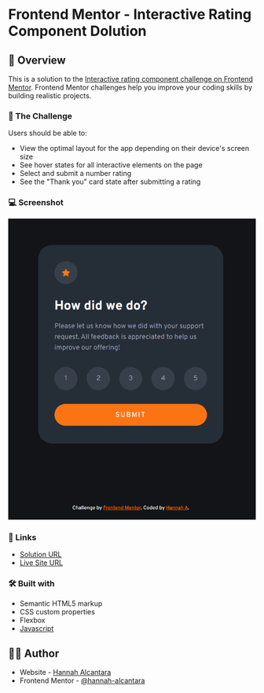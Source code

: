 # Frontend Mentor - Interactive Rating Component Dolution

## 📄 Overview

This is a solution to the [Interactive rating component challenge on Frontend Mentor](https://www.frontendmentor.io/challenges/interactive-rating-component-koxpeBUmI). Frontend Mentor challenges help you improve your coding skills by building realistic projects.

### 🎯 The Challenge

Users should be able to:

- View the optimal layout for the app depending on their device's screen size
- See hover states for all interactive elements on the page
- Select and submit a number rating
- See the "Thank you" card state after submitting a rating

### 💻 Screenshot

![Desktop](/images/screenshot.PNG)

### 🔗 Links

- [Solution URL](https://your-solution-url.com)
- [Live Site URL](https://your-live-site-url.com)

### 🛠️ Built with

- Semantic HTML5 markup
- CSS custom properties
- Flexbox
- [Javascript](https://www.javascript.com/)

## 👩‍💻 Author

- Website - [Hannah Alcantara](#)
- Frontend Mentor - [@hannah-alcantara](https://www.frontendmentor.io/profile/hannah-alcantara)
